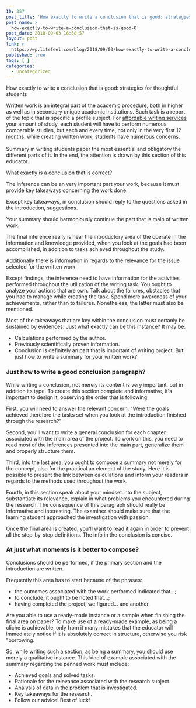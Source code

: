 ```yaml
---
ID: 357
post_title: 'How exactly to write a conclusion that is good: strategies for thoughtful students'
post_name: >
  how-exactly-to-write-a-conclusion-that-is-good-8
post_date: 2018-09-03 16:38:57
layout: post
link: >
  https://wp.litefeel.com/blog/2018/09/03/how-exactly-to-write-a-conclusion-that-is-good-8/
published: true
tags: [ ]
categories:
  - Uncategorized
---
```

How exactly to write a conclusion that is good: strategies for thoughtful students <p>Written work is an integral part of the academic procedure, both in higher as well as in secondary unique academic institutions. Such task is a report of the topic that is specific a profile subject. For <a href="https://www.affordablepapers.biz/">affordable writing services</a> your amount of study, each student will have to perform numerous comparable studies, but each and every time, not only in the very first 12 months, while creating written work, students have numerous concerns.<!--more--><br><br> Summary in writing students paper the most essential and obligatory the different parts of it. In the end, the attention is drawn by this section of this educator.</p> <p>What exactly is a conclusion that is correct?</p> <p>The inference can be an very important part your work, because it must provide key takeaways concerning the work done.</p> <p>Except key takeaways, in conclusion should reply to the questions asked in the introduction, suggestions.</p> <p>Your summary should harmoniously continue the part that is main of written work.</p> <p>The final inference really is near the introductory area of the operate in the information and knowledge provided, when you look at the goals had been accomplished, in addition to tasks achieved throughout the study.</p> <p>Additionally there is information in regards to the relevance for the issue selected for the written work.</p> <p>Except findings, the inference need to have information for the activities performed throughout the utilization of the writing task. You ought to analyze your actions that are own. Talk about the failures, obstacles that you had to manage while creating the task. Spend more awareness of your achievements, rather than to failures. Nonetheless, the latter must also be mentioned.</p> <p>Most of the takeaways that are key within the conclusion must certanly be sustained by evidences. Just what exactly can be this instance? It may be:</p> <ul> <li>Calculations performed by the author.</li> <li>Previously scientifically proven information.</li> <li>Conclusion is definitely an part that is important of writing project. But just how to write a summary for your written work?</li> </ul> <h3>Just how to write a good conclusion paragraph?</h3> <p>While writing a conclusion, not merely its content is very important, but in addition its type. To create this section complete and informative, it's important to design it, observing the order that is following</p> <p>First, you will need to answer the relevant concern: "Were the goals achieved therefore the tasks set when you look at the introduction finished through the research?"</p> <p>Second, you'll want to write a general conclusion for each chapter associated with the main area of the project. To work on this, you need to read most of the inferences presented into the main part, generalize them and properly structure them.</p> <p>Third, into the last area, you ought to compose a summary not merely for the concept, also for the practical an element of the study. Here it is possible to present the link between calculations and inform your readers in regards to the methods used throughout the work.</p> <p>Fourth, in this section speak about your mindset into the subject, substantiate its relevance, explain in what problems you encountered during the research. The consequence of this paragraph should really be informative and interesting. The examiner should make sure that the learning student approached the investigation with passion.</p> <p> Once the final area is created, you'll want to read it again in order to prevent all the step-by-step definitions. The info in the conclusion is concise.</p> <h3>At just what moments is it better to compose?</h3> <p>Conclusions should be performed, if the primary section and the introduction are written.</p> <p>Frequently this area has to start because of the phrases:</p> <ul> <li>the outcomes associated with the work performed indicated that...;</li> <li>to conclude, it ought to be noted that...;</li> <li>having completed the project, we figured... and another.</li> </ul> <p>Are you able to use a ready-made instance or a sample when finishing the final area on paper? To make use of a ready-made example, as being a cliche is achievable, only from it many mistakes that the educator will immediately notice if it is absolutely correct in structure, otherwise you risk "borrowing.</p> <p>So, while writing such a section, as being a summary, you should use merely a qualitative instance. This kind of example associated with the summary regarding the penned work must include:</p> <ul> <li>Achieved goals and solved tasks.</li> <li>Rationale for the relevance associated with the research subject.</li> <li>Analysis of data in the problem that is investigated.</li> <li>Key takeaways for the research.</li> <li>Follow our advice! Best of luck!</li> </ul>